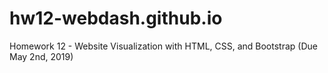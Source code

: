 # hw12-webdash.github.io
Homework 12 - Website Visualization with HTML, CSS, and Bootstrap (Due May 2nd, 2019)

